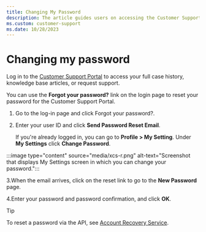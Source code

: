 ```yaml
---
title: Changing My Password
description: The article guides users on accessing the Customer Support Portal to view case history, access knowledge base articles, and request support. It also mentions the option to reset a forgotten password via the "Forgot your password?" link on the login page.
ms.custom: customer-support
ms.date: 10/28/2023
---
```


# Changing my password

Log in to the [Customer Support Portal](https://help.xandr.com) to access your full case history, knowledge base
articles, or request support.

You can use the **Forgot your password?** link on the login page to reset your password for the Customer Support
Portal.

1. Go to the log-in page and click Forgot your password?.

1. Enter your user ID and click **Send Password Reset Email**.

    If you're already logged in, you can go to **Profile > My Setting**.
    Under **My Settings** click **Change Password**.

:::image type="content" source="media/xcs-r.png" alt-text="Screenshot that displays My Settings screen in which you can change your password.":::

3.When the email arrives, click on the reset link to go to the **New Password** page.

4.Enter your password and password confirmation, and click **OK**.

> [!TIP]
> To reset a password via the API, see [Account Recovery Service](xandr-api/account-recovery-service.md).
